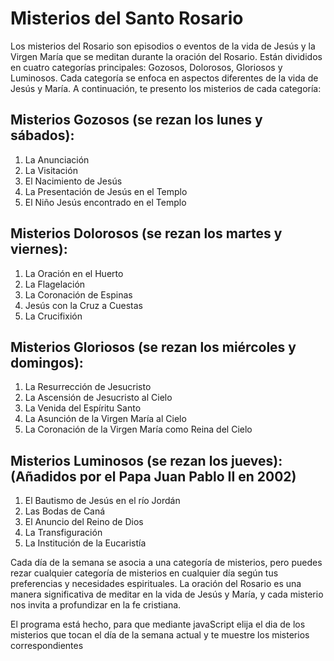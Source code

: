 # Misterios del Santo Rosario

Los misterios del Rosario son episodios o eventos de la vida de Jesús y la Virgen María que se meditan durante la oración del Rosario. Están divididos en cuatro categorías principales: Gozosos, Dolorosos, Gloriosos y Luminosos. Cada categoría se enfoca en aspectos diferentes de la vida de Jesús y María. A continuación, te presento los misterios de cada categoría:

## Misterios Gozosos (se rezan los lunes y sábados):

1. La Anunciación
2. La Visitación
3. El Nacimiento de Jesús
4. La Presentación de Jesús en el Templo
5. El Niño Jesús encontrado en el Templo

## Misterios Dolorosos (se rezan los martes y viernes):
1.    La Oración en el Huerto
2.    La Flagelación
3.    La Coronación de Espinas
4.    Jesús con la Cruz a Cuestas
5.    La Crucifixión

## Misterios Gloriosos (se rezan los miércoles y domingos):

1.    La Resurrección de Jesucristo
2.    La Ascensión de Jesucristo al Cielo
3.    La Venida del Espíritu Santo
4.    La Asunción de la Virgen María al Cielo
5.    La Coronación de la Virgen María como Reina del Cielo

## Misterios Luminosos (se rezan los jueves): (Añadidos por el Papa Juan Pablo II en 2002)

1.    El Bautismo de Jesús en el río Jordán
2.    Las Bodas de Caná
3.    El Anuncio del Reino de Dios
4.    La Transfiguración
5.    La Institución de la Eucaristía

Cada día de la semana se asocia a una categoría de misterios, pero puedes rezar cualquier categoría de misterios en cualquier día según tus preferencias y necesidades espirituales. La oración del Rosario es una manera significativa de meditar en la vida de Jesús y María, y cada misterio nos invita a profundizar en la fe cristiana.

El programa está hecho, para que mediante javaScript elija el dia de los misterios que tocan el día de la semana actual y te muestre los misterios correspondientes